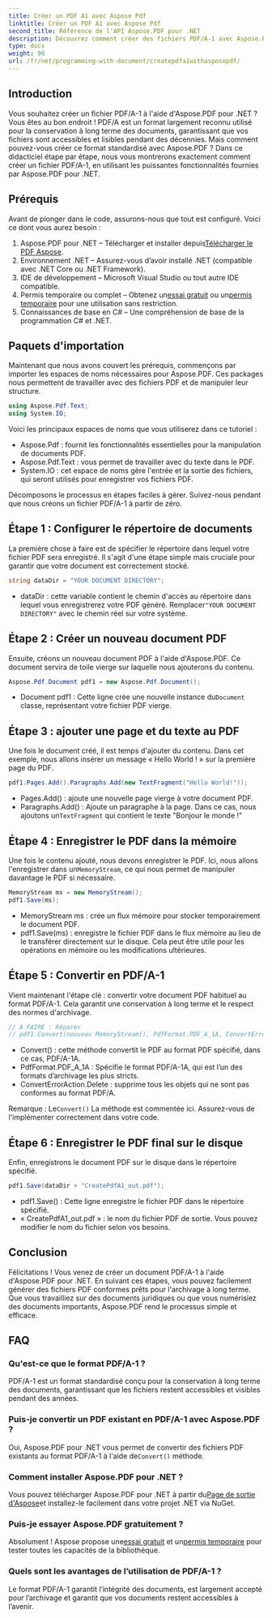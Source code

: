 ```yaml
---
title: Créer un PDF A1 avec Aspose Pdf
linktitle: Créer un PDF A1 avec Aspose Pdf
second_title: Référence de l'API Aspose.PDF pour .NET
description: Découvrez comment créer des fichiers PDF/A-1 avec Aspose.PDF pour .NET dans ce didacticiel détaillé. Guide étape par étape avec exemples de code et explications.
type: docs
weight: 90
url: /fr/net/programming-with-document/createpdfa1withasposepdf/
---
```

## Introduction

Vous souhaitez créer un fichier PDF/A-1 à l'aide d'Aspose.PDF pour .NET ? Vous êtes au bon endroit ! PDF/A est un format largement reconnu utilisé pour la conservation à long terme des documents, garantissant que vos fichiers sont accessibles et lisibles pendant des décennies. Mais comment pouvez-vous créer ce format standardisé avec Aspose.PDF ? Dans ce didacticiel étape par étape, nous vous montrerons exactement comment créer un fichier PDF/A-1, en utilisant les puissantes fonctionnalités fournies par Aspose.PDF pour .NET.

## Prérequis

Avant de plonger dans le code, assurons-nous que tout est configuré. Voici ce dont vous aurez besoin :

1.  Aspose.PDF pour .NET – Télécharger et installer depuis[Télécharger le PDF Aspose](https://releases.aspose.com/pdf/net/).
2. Environnement .NET – Assurez-vous d’avoir installé .NET (compatible avec .NET Core ou .NET Framework).
3. IDE de développement – Microsoft Visual Studio ou tout autre IDE compatible.
4. Permis temporaire ou complet – Obtenez un[essai gratuit](https://releases.aspose.com/) ou un[permis temporaire](https://purchase.aspose.com/temporary-license/) pour une utilisation sans restriction.
5. Connaissances de base en C# – Une compréhension de base de la programmation C# et .NET.

## Paquets d'importation

Maintenant que nous avons couvert les prérequis, commençons par importer les espaces de noms nécessaires pour Aspose.PDF. Ces packages nous permettent de travailler avec des fichiers PDF et de manipuler leur structure.

```csharp
using Aspose.Pdf.Text;
using System.IO;
```

Voici les principaux espaces de noms que vous utiliserez dans ce tutoriel :
- Aspose.Pdf : fournit les fonctionnalités essentielles pour la manipulation de documents PDF.
- Aspose.Pdf.Text : vous permet de travailler avec du texte dans le PDF.
- System.IO : cet espace de noms gère l'entrée et la sortie des fichiers, qui seront utilisés pour enregistrer vos fichiers PDF.

Décomposons le processus en étapes faciles à gérer. Suivez-nous pendant que nous créons un fichier PDF/A-1 à partir de zéro.

## Étape 1 : Configurer le répertoire de documents

La première chose à faire est de spécifier le répertoire dans lequel votre fichier PDF sera enregistré. Il s'agit d'une étape simple mais cruciale pour garantir que votre document est correctement stocké.

```csharp
string dataDir = "YOUR DOCUMENT DIRECTORY";
```

- dataDir : cette variable contient le chemin d'accès au répertoire dans lequel vous enregistrerez votre PDF généré. Remplacer`"YOUR DOCUMENT DIRECTORY"` avec le chemin réel sur votre système.

## Étape 2 : Créer un nouveau document PDF

Ensuite, créons un nouveau document PDF à l'aide d'Aspose.PDF. Ce document servira de toile vierge sur laquelle nous ajouterons du contenu.

```csharp
Aspose.Pdf.Document pdf1 = new Aspose.Pdf.Document();
```

-  Document pdf1 : Cette ligne crée une nouvelle instance du`Document` classe, représentant votre fichier PDF vierge.

## Étape 3 : ajouter une page et du texte au PDF

Une fois le document créé, il est temps d'ajouter du contenu. Dans cet exemple, nous allons insérer un message « Hello World ! » sur la première page du PDF.

```csharp
pdf1.Pages.Add().Paragraphs.Add(new TextFragment("Hello World!"));
```

- Pages.Add() : ajoute une nouvelle page vierge à votre document PDF.
-  Paragraphs.Add() : Ajoute un paragraphe à la page. Dans ce cas, nous ajoutons un`TextFragment` qui contient le texte "Bonjour le monde !"

## Étape 4 : Enregistrer le PDF dans la mémoire

 Une fois le contenu ajouté, nous devons enregistrer le PDF. Ici, nous allons l'enregistrer dans un`MemoryStream`, ce qui nous permet de manipuler davantage le PDF si nécessaire.

```csharp
MemoryStream ms = new MemoryStream();
pdf1.Save(ms);
```

- MemoryStream ms : crée un flux mémoire pour stocker temporairement le document PDF.
- pdf1.Save(ms) : enregistre le fichier PDF dans le flux mémoire au lieu de le transférer directement sur le disque. Cela peut être utile pour les opérations en mémoire ou les modifications ultérieures.

## Étape 5 : Convertir en PDF/A-1

Vient maintenant l'étape clé : convertir votre document PDF habituel au format PDF/A-1. Cela garantit une conservation à long terme et le respect des normes d'archivage.

```csharp
// À FAIRE : Réparer
// pdf1.Convert(nouveau MemoryStream(), PdfFormat.PDF_A_1A, ConvertErrorAction.Supprimer);
```

- Convert() : cette méthode convertit le PDF au format PDF spécifié, dans ce cas, PDF/A-1A.
- PdfFormat.PDF_A_1A : Spécifie le format PDF/A-1A, qui est l’un des formats d’archivage les plus stricts.
- ConvertErrorAction.Delete : supprime tous les objets qui ne sont pas conformes au format PDF/A.

 Remarque : Le`Convert()` La méthode est commentée ici. Assurez-vous de l'implémenter correctement dans votre code.

## Étape 6 : Enregistrer le PDF final sur le disque

Enfin, enregistrons le document PDF sur le disque dans le répertoire spécifié.

```csharp
pdf1.Save(dataDir + "CreatePdfA1_out.pdf");
```

- pdf1.Save() : Cette ligne enregistre le fichier PDF dans le répertoire spécifié.
- « CreatePdfA1_out.pdf » : le nom du fichier PDF de sortie. Vous pouvez modifier le nom du fichier selon vos besoins.

## Conclusion

Félicitations ! Vous venez de créer un document PDF/A-1 à l'aide d'Aspose.PDF pour .NET. En suivant ces étapes, vous pouvez facilement générer des fichiers PDF conformes prêts pour l'archivage à long terme. Que vous travailliez sur des documents juridiques ou que vous numérisiez des documents importants, Aspose.PDF rend le processus simple et efficace.

## FAQ

### Qu'est-ce que le format PDF/A-1 ?  
PDF/A-1 est un format standardisé conçu pour la conservation à long terme des documents, garantissant que les fichiers restent accessibles et visibles pendant des années.

### Puis-je convertir un PDF existant en PDF/A-1 avec Aspose.PDF ?  
 Oui, Aspose.PDF pour .NET vous permet de convertir des fichiers PDF existants au format PDF/A-1 à l'aide de`Convert()` méthode.

### Comment installer Aspose.PDF pour .NET ?  
 Vous pouvez télécharger Aspose.PDF pour .NET à partir du[Page de sortie d'Aspose](https://releases.aspose.com/pdf/net/)et installez-le facilement dans votre projet .NET via NuGet.

### Puis-je essayer Aspose.PDF gratuitement ?  
 Absolument ! Aspose propose une[essai gratuit](https://releases.aspose.com/) et un[permis temporaire](https://purchase.aspose.com/temporary-license/) pour tester toutes les capacités de la bibliothèque.

### Quels sont les avantages de l’utilisation de PDF/A-1 ?  
Le format PDF/A-1 garantit l’intégrité des documents, est largement accepté pour l’archivage et garantit que vos documents restent accessibles à l’avenir.